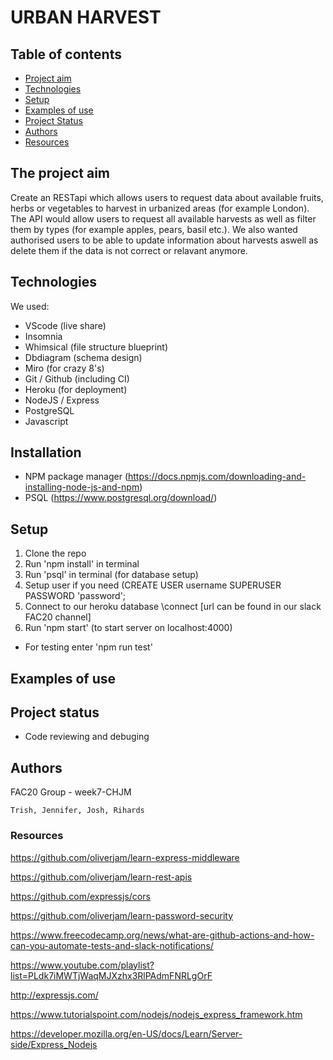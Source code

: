 # URBAN HARVEST

## Table of contents
* [Project aim](#The-projects-aim)
* [Technologies](#Technologies)
* [Setup](#setup)
* [Examples of use](#Examples-of-use)
* [Project Status](#Project-status)
* [Authors](#Authors)
* [Resources](#Resources)


## The project aim

Create an RESTapi which allows users to request data about available fruits, herbs or vegetables to harvest in urbanized areas (for example London).
The API would allow users to request all available harvests as well as filter them by types (for example apples, pears, basil etc.).
We also wanted authorised users to be able to update information about harvests aswell as delete them if the data is not correct or relavant anymore.

## Technologies

We used: 

- VScode (live share)
- Insomnia
- Whimsical (file structure blueprint)
- Dbdiagram (schema design)
- Miro (for crazy 8's) 
- Git / Github (including CI)
- Heroku (for deployment)
- NodeJS / Express
- PostgreSQL
- Javascript

## Installation
 
 - NPM package manager (https://docs.npmjs.com/downloading-and-installing-node-js-and-npm)
 - PSQL (https://www.postgresql.org/download/)

## Setup

1. Clone the repo
2. Run 'npm install' in terminal
3. Run 'psql' in terminal (for database setup)
4. Setup user if you need (CREATE USER username SUPERUSER PASSWORD 'password';
6. Connect to our heroku database \connect [url can be found in our slack FAC20 channel]
5. Run 'npm start' (to start server on localhost:4000)

- For testing enter 'npm run test'

## Examples of use



## Project status

- Code reviewing and debuging

## Authors
  
  FAC20 Group - week7-CHJM

	Trish, Jennifer, Josh, Rihards

### Resources

https://github.com/oliverjam/learn-express-middleware

https://github.com/oliverjam/learn-rest-apis

https://github.com/expressjs/cors

https://github.com/oliverjam/learn-password-security

https://www.freecodecamp.org/news/what-are-github-actions-and-how-can-you-automate-tests-and-slack-notifications/

https://www.youtube.com/playlist?list=PLdk7iMWTjWaqMJXzhx3RlPAdmFNRLgOrF

http://expressjs.com/

https://www.tutorialspoint.com/nodejs/nodejs_express_framework.htm

https://developer.mozilla.org/en-US/docs/Learn/Server-side/Express_Nodejs
